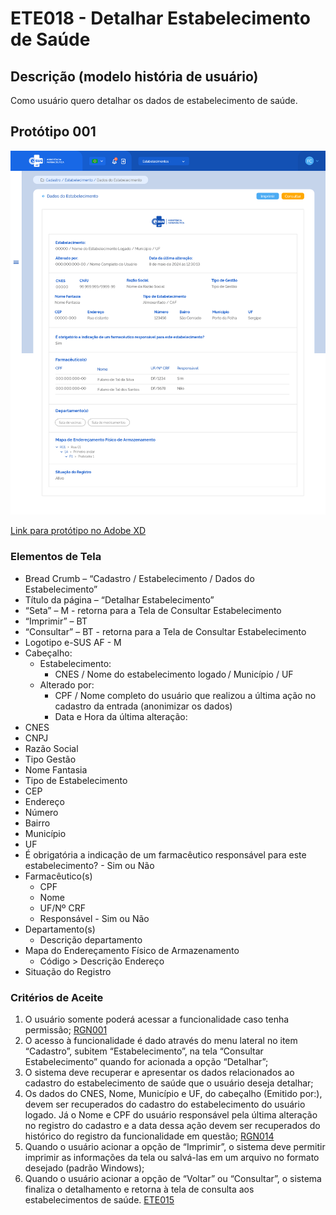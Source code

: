 # ETE018 - Detalhar Estabelecimento de Saúde

## Descrição (modelo história de usuário)
Como usuário quero detalhar os dados de estabelecimento de saúde. 

## Protótipo 001
![alt text](../imagens/ete-018-prot-001.png)

[Link para protótipo no Adobe XD](https://xd.adobe.com/view/153e76da-8687-401d-a008-4ba101ed6f9b-406d/)

### Elementos de Tela 
* Bread Crumb – “Cadastro / Estabelecimento / Dados do Estabelecimento” 
* Título da página – “Detalhar Estabelecimento” 
* “Seta” – M - retorna para a Tela de Consultar Estabelecimento
* “Imprimir” – BT 
* “Consultar” – BT - retorna para a Tela de Consultar Estabelecimento
* Logotipo e-SUS AF - M 
* Cabeçalho:  
    * Estabelecimento: 
        * CNES / Nome do estabelecimento logado / Município / UF  
    * Alterado por:  
        * CPF / Nome completo do usuário que realizou a última ação no cadastro da entrada (anonimizar os dados)  
        * Data e Hora da última alteração: 
* CNES  
* CNPJ 
* Razão Social  
* Tipo Gestão 
* Nome Fantasia 
* Tipo de Estabelecimento  
* CEP 
* Endereço 
* Número 
* Bairro 
* Município 
* UF 
* É obrigatória a indicação de um farmacêutico responsável para este estabelecimento? - Sim ou Não 
* Farmacêutico(s) 
    * CPF 
    * Nome 
    * UF/Nº CRF 
    * Responsável - Sim ou Não 
* Departamento(s) 
    * Descrição departamento 
* Mapa do Endereçamento Físico de Armazenamento 
    * Código > Descrição Endereço 
* Situação do Registro
 
### Critérios de Aceite 
1. O usuário somente poderá acessar a funcionalidade caso tenha permissão; [RGN001](DocumentoDeRegrasv2.md#rgn001)
2. O acesso à funcionalidade é dado através do menu lateral no item “Cadastro”, subitem “Estabelecimento”, na tela “Consultar Estabelecimento” quando for acionada a opção “Detalhar”;   
3. O sistema deve recuperar e apresentar os dados relacionados ao cadastro do estabelecimento de saúde que o usuário deseja detalhar; 
4. Os dados do CNES, Nome, Município e UF, do cabeçalho (Emitido por:), devem ser recuperados do cadastro do estabelecimento do usuário logado. Já o Nome e CPF do usuário responsável pela última alteração no registro do cadastro e a data dessa ação devem ser recuperados do histórico do registro da funcionalidade em questão; [RGN014](DocumentoDeRegrasv2.md#rgn014)
5. Quando o usuário acionar a opção de “Imprimir”, o sistema deve permitir imprimir as informações da tela ou salvá-las em um arquivo no formato desejado (padrão Windows); 
6. Quando o usuário acionar a opção de “Voltar” ou “Consultar”, o sistema finaliza o detalhamento e retorna à tela de consulta aos estabelecimentos de saúde. [ETE015](ETE015.md)

